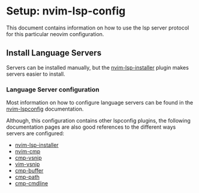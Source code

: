 # Setup: nvim-lsp-config

This document contains information on how to use the lsp server protocol for this particular neovim configuration.

## Install Language Servers

Servers can be installed manually, but the [nvim-lsp-installer](https://github.com/williamboman/nvim-lsp-installer) plugin makes servers easier to install.

### Language Server configuration

Most information on how to configure language servers can be found in the [nvim-lspconfig](https://github.com/neovim/nvim-lspconfig) documentation.

Although, this configuration contains other lspconfig plugins, the following documentation pages are also good references to the different ways servers are configured:

- [nvim-lsp-installer](https://github.com/williamboman/nvim-lsp-installer)
- [nvim-cmp](https://github.com/hrsh7th/nvim-cmp)
- [cmp-vsnip](https://github.com/hrsh7th/cmp-vsnip)
- [vim-vsnip](https://github.com/hrsh7th/vim-vsnip)
- [cmp-buffer](https://github.com/hrsh7th/cmp-buffer)
- [cmp-path](https://github.com/hrsh7th/cmp-path)
- [cmp-cmdline](https://github.com/hrsh7th/cmp-cmdline)

